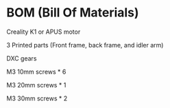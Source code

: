 # BOM (Bill Of Materials)

Creality K1 or APUS motor
 
3 Printed parts (Front frame, back frame, and idler arm)
 
DXC gears
 
M3 10mm screws * 6
 
M3 20mm screws * 1
 
M3 30mm screws * 2
 
